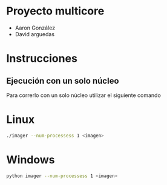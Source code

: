 # Proyecto multicore

- Aaron González
- David arguedas

# Instrucciones

## Ejecución con un solo núcleo

Para correrlo con un solo núcleo utilizar el siguiente comando

# Linux

```bash
./imager --num-processess 1 <imagen>
```

# Windows

```bash
python imager --num-processess 1 <imagen>
```
